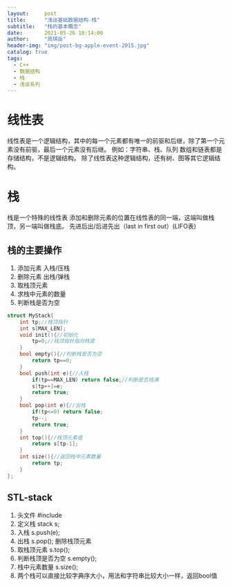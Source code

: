 ```yaml
---
layout:     post
title:      "浅谈基础数据结构-栈"
subtitle:   "栈的基本概念"
date:       2021-05-26 18:14:00
author:     "周琪岳"
header-img: "img/post-bg-apple-event-2015.jpg"
catalog: true
tags: 
  - C++
  - 数据结构
  - 栈
  - 浅谈系列
---
```

# 线性表
线性表是一个逻辑结构，其中的每一个元素都有唯一的前驱和后继，除了第一个元素没有前驱，最后一个元素没有后继。 例如：字符串、栈、队列
数组和链表都是存储结构，不是逻辑结构。
除了线性表这种逻辑结构，还有树、图等其它逻辑结构。

# 栈
栈是一个特殊的线性表
添加和删除元素的位置在线性表的同一端，这端叫做栈顶，另一端叫做栈底。 先进后出/后进先出（last in first out）(LIFO表)

## 栈的主要操作
1. 添加元素 入栈/压栈
2. 删除元素 出栈/弹栈
3. 取栈顶元素
4. 求栈中元素的数量
5. 判断栈是否为空
```c++
struct MyStack{
	int tp;//栈顶指针 
	int s[MAX_LEN];
	void init(){//初始化 
		tp=0;//栈顶指针指向栈底 
	}
	bool empty(){//判断栈是否为空 
		return tp==0;
	} 
	bool push(int e){//入栈 
		if(tp==MAX_LEN) return false;//判断是否栈满 
		s[tp++]=e;
		return true;
	} 
	bool pop(int e){//出栈
		if(tp<=0) return false; 
		tp--;
		return true;
	} 
	int top(){//栈顶元素值 
		return s[tp-1];
	}
	int size(){//返回栈中元素数量 
		return tp;
	} 
};
```

## STL-stack
1. 头文件 #include<stack>
2. 定义栈 stack<type> s;
3. 入栈 s.push(e);
4. 出栈 s.pop(); 删除栈顶元素
5. 取栈顶元素 s.top();
6. 判断栈顶是否为空 s.empty();
7. 栈中元素数量 s.size();
8. 两个栈可以直接比较字典序大小，用法和字符串比较大小一样，返回bool值
